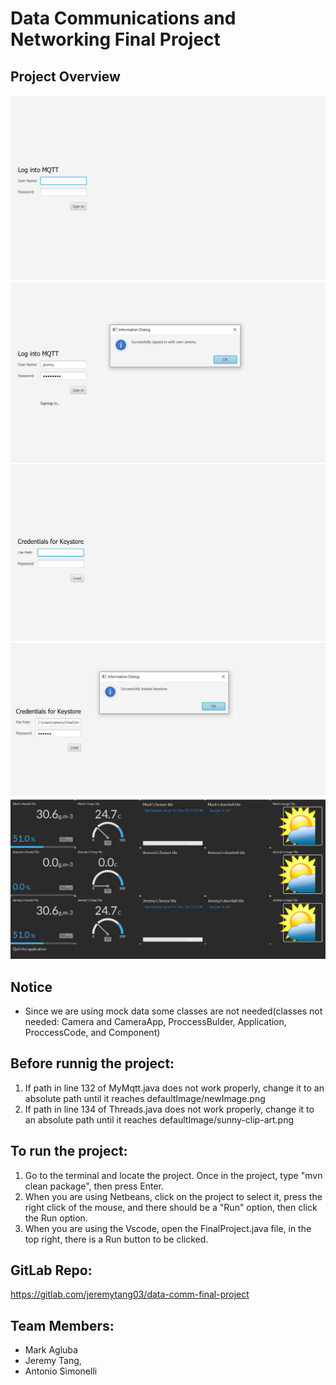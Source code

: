 # Data Communications and Networking Final Project

## Project Overview
![image.png](./image.png)
![image-1.png](./image-1.png)
![image-2.png](./image-2.png)
![image-3.png](./image-3.png)
![image-4.png](./image-4.png)
## Notice
- Since we are using mock data some classes are not needed(classes not needed: Camera and CameraApp, ProccessBulder, Application, ProccessCode, and Component)
## Before runnig the project:
1. If path in line 132 of MyMqtt.java does not work properly, change it to an absolute path until it reaches defaultImage/newImage.png
2. If path in line 134 of Threads.java does not work properly, change it to an absolute path until it reaches defaultImage/sunny-clip-art.png

## To run the project:
1. Go to the terminal and locate the project. Once in the project, type "mvn clean package", then press Enter.
2. When you are using Netbeans, click on the project to select it, press the right click of the mouse, and there should be a "Run" option, then click the  Run option.
3. When you are using the Vscode, open the FinalProject.java file, in the top right, there is a Run button to be clicked.

## GitLab Repo:
https://gitlab.com/jeremytang03/data-comm-final-project

## Team Members:
- Mark Agluba 
- Jeremy Tang, 
- Antonio Simonelli
